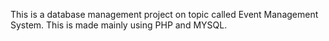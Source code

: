 This is a database management project on topic called Event Management System.
This is made mainly using PHP and MYSQL.
